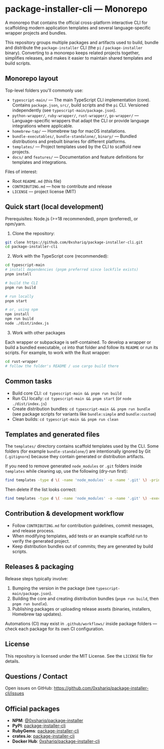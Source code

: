 # package-installer-cli — Monorepo

A monorepo that contains the official cross-platform interactive CLI for scaffolding modern application templates and several language-specific wrapper projects and bundles.

This repository groups multiple packages and artifacts used to build, bundle and distribute the `package-installer` CLI (the `pi` / `package-installer` binary). Converting to a monorepo keeps related projects together, simplifies releases, and makes it easier to maintain shared templates and build scripts.

## Monorepo layout

Top-level folders you'll commonly use:

- `typescript-main/` — The main TypeScript CLI implementation (core). Contains `package.json`, `src/`, build scripts and the `pi` CLI. Versioned independently (see `typescript-main/package.json`).
- `python-wrapper/`, `ruby-wrapper/`, `rust-wrapper/`, `go-wrapper/` — Language-specific wrappers that adapt the CLI or provide language integrations where applicable.
- `homebrew-tap/` — Homebrew tap for macOS installations.
- `bundle-executables/`, `bundle-standalone/`, `binary/` — Bundled distributions and prebuilt binaries for different platforms.
- `templates/` — Project templates used by the CLI to scaffold new projects.
- `docs/` and `features/` — Documentation and feature definitions for templates and integrations.

Files of interest:

- Root `README.md` (this file)
- `CONTRIBUTING.md` — how to contribute and release
- `LICENSE` — project license (MIT)

## Quick start (local development)

Prerequisites: Node.js (>=18 recommended), pnpm (preferred), or npm/yarn.

1. Clone the repository:

```bash
git clone https://github.com/0xshariq/package-installer-cli.git
cd package-installer-cli
```

2. Work with the TypeScript core (recommended):

```bash
cd typescript-main
# install dependencies (pnpm preferred since lockfile exists)
pnpm install

# build the CLI
pnpm run build

# run locally
pnpm start

# or, using npm
npm install
npm run build
node ./dist/index.js
```

3. Work with other packages

Each wrapper or subpackage is self-contained. To develop a wrapper or build a bundled executable, `cd` into that folder and follow its `README` or run its scripts. For example, to work with the Rust wrapper:

```bash
cd rust-wrapper
# follow the folder's README / use cargo build there
```

## Common tasks

- Build core CLI: `cd typescript-main && pnpm run build`
- Run CLI locally: `cd typescript-main && pnpm start` (or `node ./dist/index.js`)
- Create distribution bundles: `cd typescript-main && pnpm run bundle` (see package scripts for variants like `bundle:simple` and `bundle:custom`)
- Clean builds: `cd typescript-main && pnpm run clean`

## Templates and generated files

The `templates/` directory contains scaffold templates used by the CLI. Some folders (for example `bundle-standalone/`) are intentionally ignored by Git (`.gitignore`) because they contain generated or distribution artifacts.

If you need to remove generated `node_modules` or `.git` folders inside `templates` while cleaning up, use the following (dry-run first):

```bash
find templates -type d \( -name 'node_modules' -o -name '.git' \) -print
```

Then delete if the list looks correct:

```bash
find templates -type d \( -name 'node_modules' -o -name '.git' \) -exec rm -rf {} +
```

## Contribution & development workflow

- Follow `CONTRIBUTING.md` for contribution guidelines, commit messages, and release process.
- When modifying templates, add tests or an example scaffold run to verify the generated project.
- Keep distribution bundles out of commits; they are generated by build scripts.

## Releases & packaging

Release steps typically involve:

1. Bumping the version in the package (see `typescript-main/package.json`).
2. Building the core and creating distribution bundles (`pnpm run build`, then `pnpm run bundle`).
3. Publishing packages or uploading release assets (binaries, installers, Homebrew tap updates).

Automations (CI) may exist in `.github/workflows/` inside package folders — check each package for its own CI configuration.

## License

This repository is licensed under the MIT License. See the `LICENSE` file for details.

## Questions / Contact

Open issues on GitHub: https://github.com/0xshariq/package-installer-cli/issues

## Official packages

- **NPM**: [@0xshariq/package-installer](https://www.npmjs.com/package/@0xshariq/package-installer)
- **PyPI**: [package-installer-cli](https://pypi.org/project/package-installer-cli/)
- **RubyGems**: [package-installer-cli](https://rubygems.org/gems/package-installer-cli)
- **crates.io**: [package-installer-cli](https://crates.io/crates/package-installer-cli)
- **Docker Hub**: [0xshariq/package-installer-cli](https://hub.docker.com/r/0xshariq/package-installer-cli)
